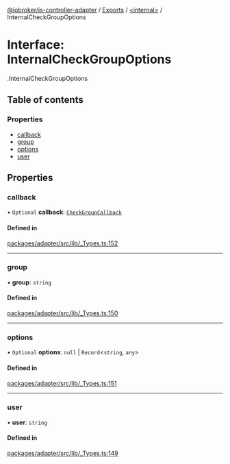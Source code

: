 [@iobroker/js-controller-adapter](../README.md) / [Exports](../modules.md) / [<internal\>](../modules/internal_.md) / InternalCheckGroupOptions

# Interface: InternalCheckGroupOptions

[<internal>](../modules/internal_.md).InternalCheckGroupOptions

## Table of contents

### Properties

- [callback](internal_.InternalCheckGroupOptions.md#callback)
- [group](internal_.InternalCheckGroupOptions.md#group)
- [options](internal_.InternalCheckGroupOptions.md#options)
- [user](internal_.InternalCheckGroupOptions.md#user)

## Properties

### callback

• `Optional` **callback**: [`CheckGroupCallback`](../modules/internal_.md#checkgroupcallback)

#### Defined in

[packages/adapter/src/lib/_Types.ts:152](https://github.com/ioBroker/ioBroker.js-controller/blob/4be02248/packages/adapter/src/lib/_Types.ts#L152)

___

### group

• **group**: `string`

#### Defined in

[packages/adapter/src/lib/_Types.ts:150](https://github.com/ioBroker/ioBroker.js-controller/blob/4be02248/packages/adapter/src/lib/_Types.ts#L150)

___

### options

• `Optional` **options**: ``null`` \| `Record`<`string`, `any`\>

#### Defined in

[packages/adapter/src/lib/_Types.ts:151](https://github.com/ioBroker/ioBroker.js-controller/blob/4be02248/packages/adapter/src/lib/_Types.ts#L151)

___

### user

• **user**: `string`

#### Defined in

[packages/adapter/src/lib/_Types.ts:149](https://github.com/ioBroker/ioBroker.js-controller/blob/4be02248/packages/adapter/src/lib/_Types.ts#L149)
